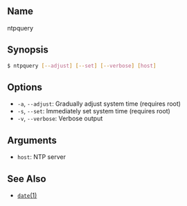 ## Name

ntpquery

## Synopsis

```sh
$ ntpquery [--adjust] [--set] [--verbose] [host]
```

## Options

-   `-a`, `--adjust`: Gradually adjust system time (requires root)
-   `-s`, `--set`: Immediately set system time (requires root)
-   `-v`, `--verbose`: Verbose output

## Arguments

-   `host`: NTP server

## See Also

-   [`date`(1)](help://man/1/date)
